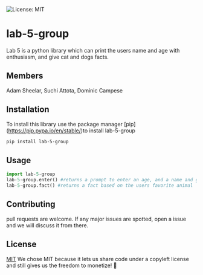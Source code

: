 ![License: MIT](https://img.shields.io/badge/License-MIT-yellow.svg)


# lab-5-group
Lab 5 is a python library which can print the users name and age with enthusiasm, and give cat and dogs facts. 

## Members
Adam Sheelar, Suchi Attota, Dominic Campese

## Installation
To install this library use the package manager [pip] (https://pip.pypa.io/en/stable/)to install lab-5-group
```bash
pip install lab-5-group
```
## Usage 
```python
import lab-5-group
lab-5-group.enter() #returns a prompt to enter an age, and a name and greets the user 
lab-5-group.fact() #returns a fact based on the users favorite animal
```
## Contributing
pull requests are welcome. If any major issues are spotted, open a issue and we will discuss it from there.

## License
[MIT](https://choosealicense.com/licenses/mit/)
We chose MIT because it lets us share code under a copyleft license and still gives us the freedom to monetize! 🤑
